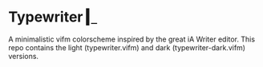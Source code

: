 # Typewriter [▎](https://logico.ar)

  A minimalistic vifm colorscheme inspired by the great iA Writer editor.
  This repo contains the light (typewriter.vifm) and dark (typewriter-dark.vifm)
  versions.
